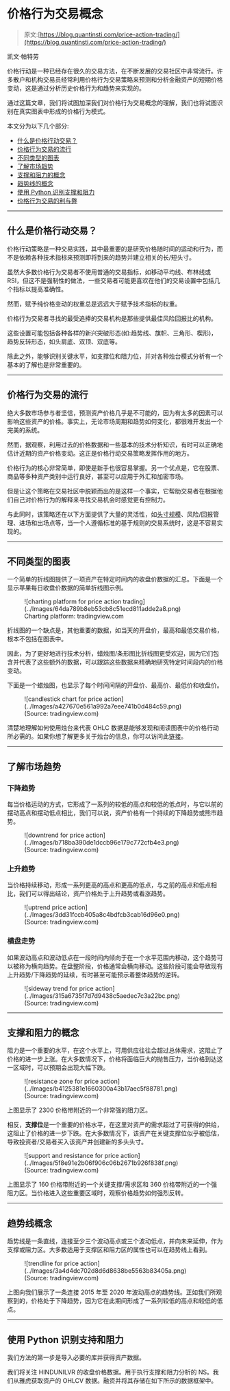 # 价格行为交易概念

> 原文:[https://blog.quantinsti.com/price-action-trading/](https://blog.quantinsti.com/price-action-trading/)

凯文·帕特劳

价格行动是一种已经存在很久的交易方法，在不断发展的交易社区中非常流行。许多散户和机构交易员经常利用价格行为交易策略来预测和分析金融资产的短期价格变动，这是通过分析历史价格行为和趋势来实现的。

通过这篇文章，我们将试图加深我们对价格行为交易概念的理解，我们也将试图识别在真实图表中形成的价格行为模式。

本文分为以下几个部分:

*   [什么是价格行动交易？](#what-is-price-action-trading)
*   [价格行为交易的流行](#popularity-of-price-action-trading)
*   [不同类型的图表](#different-types-of-charts)
*   [了解市场趋势](#understanding-the-market-trend)
*   [支撑和阻力的概念](#concept-of-support-and-resistance)
*   [趋势线的概念](#concept-of-trendlines)
*   [使用 Python 识别支撑和阻力](#identifying-support-and-resistance-using-python)
*   [价格行为交易的利与弊](#benefits-and-drawbacks-of-price-action-trading)

* * *

## 什么是价格行动交易？

价格行动策略是一种交易实践，其中最重要的是研究价格随时间的运动和行为，而不是依赖各种技术指标来预测即将到来的趋势并建立相关的长/短头寸。

虽然大多数价格行为交易者不使用普通的交易指标，如移动平均线、布林线或 RSI，但这不是强制性的做法，一些交易者可能更喜欢在他们的交易设置中包括几个指标以提高准确性。

然而，赋予纯价格变动的权重总是远远大于赋予技术指标的权重。

价格行为交易者寻找的最受追捧的交易机构是那些提供最佳风险回报比的机构。

这些设置可能包括各种各样的新兴突破形态(如:趋势线、旗帜、三角形、楔形)，趋势反转形态，如头肩底、双顶、双底等。

除此之外，能够识别关键水平，如支撑位和阻力位，并对各种烛台模式分析有一个基本的了解也是非常重要的。

* * *

## 价格行为交易的流行

绝大多数市场参与者坚信，预测资产价格几乎是不可能的，因为有太多的因素可以影响这些资产的价格。事实上，无论市场周期和趋势如何变化，都很难开发出一个完美的系统。

然而，据观察，利用过去的价格数据和一些基本的技术分析知识，有时可以正确地估计近期的资产价格变动。这正是价格行动交易策略发挥作用的地方。

价格行为的核心非常简单，即使是新手也很容易掌握。另一个优点是，它在股票、商品等多种资产类别中运行良好，甚至可以应用于外汇和加密市场。

但是让这个策略在交易社区中脱颖而出的是这样一个事实，它帮助交易者在根据他们自己对价格行为的解释来寻找交易机会时感觉更有控制力。

与此同时，该策略还在以下方面提供了大量的灵活性，如[头寸规模](https://quantra.quantinsti.com/course/position-sizing-trading)、风险/回报管理、进场和出场点等，当一个人遵循标准的基于规则的交易系统时，这是不容易实现的。

* * *

## 不同类型的图表

一个简单的折线图提供了一项资产在特定时间内的收盘价数据的汇总。下面是一个显示苹果每日收盘价数据的简单折线图示例。

<figure class="kg-card kg-image-card kg-width-full kg-card-hascaption">![charting platform for price action trading](../Images/64da789b8eb53cb8c51ecd811adde2a8.png)

<figcaption>Charting platform: tradingview.com</figcaption>

</figure>

折线图的一个缺点是，其他重要的数据，如当天的开盘价，最高和最低交易价格，根本不包括在图表中。

因此，为了更好地进行技术分析，蜡烛图/条形图比折线图更受欢迎，因为它们包含并代表了这些额外的数据，可以跟踪这些数据来精确地研究特定时间段内的价格变动。

下面是一个蜡烛图，也显示了每个时间间隔的开盘价、最高价、最低价和收盘价。

<figure class="kg-card kg-image-card kg-width-full kg-card-hascaption">![candlestick chart for price action](../Images/a427670e561a992a7eee741b0d484c59.png)

<figcaption>(Source: tradingview.com)</figcaption>

</figure>

清楚地理解如何使用烛台来代表 OHLC 数据是能够发现和阅读图表中的价格行动所必需的。如果你想了解更多关于烛台的信息，你可以访问此[链接](/candlestick-patterns-meaning/)。

* * *

## 了解市场趋势

### **下降趋势**

每当价格运动的方式，它形成了一系列的较低的高点和较低的低点时，与它以前的摆动高点和摆动低点相比，我们可以说，资产价格有一个持续的下降趋势或熊市趋势。

<figure class="kg-card kg-image-card kg-width-full kg-card-hascaption">![downtrend for price action](../Images/b718ba390de1dccb96e179c772cfb4e3.png)

<figcaption>(Source: tradingview.com)</figcaption>

</figure>

### **上升趋势**

当价格持续移动，形成一系列更高的高点和更高的低点，与之前的高点和低点相比，我们可以得出结论，资产价格处于上升趋势或看涨趋势。

<figure class="kg-card kg-image-card kg-width-full kg-card-hascaption">![uptrend price action](../Images/3dd31fccb405a8c4bdfcb3cab16d96e0.png)

<figcaption>(Source: tradingview.com)</figcaption>

</figure>

### **横盘走势**

如果波动高点和波动低点在一段时间内倾向于在一个水平范围内移动，这个趋势可以被称为横向趋势。在盘整阶段，价格通常会横向移动。这些阶段可能会导致现有上升趋势/下降趋势的延续，有时甚至可能预示着整体趋势的逆转。

<figure class="kg-card kg-image-card kg-width-full kg-card-hascaption">![sideway trend for price action](../Images/315a6735f7d7d9438c5aedec7c3a22bc.png)

<figcaption>(Source: tradingview.com)</figcaption>

</figure>

* * *

## 支撑和阻力的概念

阻力是一个重要的水平，在这个水平上，可用供应往往会超过总体需求，这阻止了价格的进一步上涨。在大多数情况下，价格将面临巨大的抛售压力，当价格到达这一区域时，可以预期会出现大幅下跌。

<figure class="kg-card kg-image-card kg-width-full kg-card-hascaption">![resistance zone for price action](../Images/b4125381e1660300a43b17aec5f88781.png)

<figcaption>(Source: tradingview.com)</figcaption>

</figure>

上图显示了 2300 价格带附近的一个非常强的阻力区。

相反，**支撑位**是一个重要的价格水平，在这里对资产的需求超过了可获得的供给，这阻止了价格的进一步下跌。在大多数情况下，该资产在关键支撑位似乎被低估，导致投资者/交易者买入该资产并创建新的多头头寸。

<figure class="kg-card kg-image-card kg-width-full kg-card-hascaption">![support and resistance for price action](../Images/5f8e91e2b06f906c06b2671b926f838f.png)

<figcaption>(Source: tradingview.com)</figcaption>

</figure>

上图显示了 160 价格带附近的一个关键支撑/需求区和 360 价格带附近的一个强阻力区。当价格进入这些重要区域时，观察价格趋势如何强烈反转。

* * *

## 趋势线概念

趋势线是一条直线，连接至少三个波动高点或三个波动低点，并向未来延伸，作为支撑或阻力区。大多数适用于支撑区和阻力区的属性也可以在趋势线上看到。

<figure class="kg-card kg-image-card kg-width-full kg-card-hascaption">![trendline for price action](../Images/3a4d4dc702d8d6d8638be5563b83405a.png)

<figcaption>(Source: tradingview.com)</figcaption>

</figure>

上图向我们展示了一条连接 2015 年至 2020 年波动高点的趋势线。正如我们所观察到的，价格处于下降趋势，因为它在此期间形成了一系列较低的高点和较低的低点。

* * *

## 使用 Python 识别支持和阻力

我们方法的第一步是导入必要的库并获得资产数据。

我们将关注 HINDUNILVR 的收盘价格数据。用于执行支撑和阻力分析的 NS。我们从雅虎获取资产的 OHLCV 数据。融资并将其存储在如下所示的数据框架中。